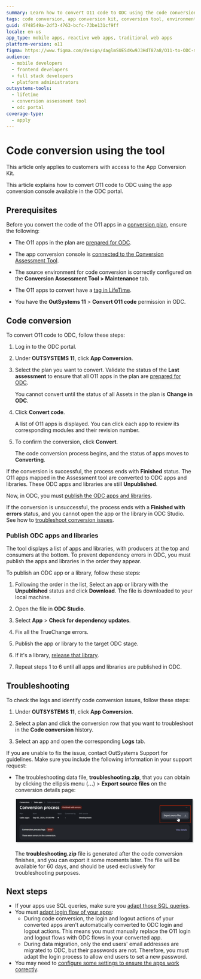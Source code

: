 ```yaml
---
summary: Learn how to convert O11 code to ODC using the code conversion tool.
tags: code conversion, app conversion kit, conversion tool, environment setup, application lifecycle management
guid: 4748549a-2df3-4763-bcfc-73be131cf9ff
locale: en-us
app_type: mobile apps, reactive web apps, traditional web apps
platform-version: o11
figma: https://www.figma.com/design/daglmSUESdKw9J3HdT87a8/O11-to-ODC-migration?node-id=2808-232
audience:
  - mobile developers
  - frontend developers
  - full stack developers
  - platform administrators
outsystems-tools:
  - lifetime
  - conversion assessment tool
  - odc portal
coverage-type:
  - apply
---
```


# Code conversion using the tool

<div class="info" markdown="1">

This article only applies to customers with access to the App Conversion Kit.

</div>

This article explains how to convert O11 code to ODC using the app conversion console available in the ODC portal.

## Prerequisites

Before you convert the code of the O11 apps in a [conversion plan](../plan/plan-define-migration-plans.md), ensure the following:

* The O11 apps in the plan are [prepared for ODC](../prepare/prep-intro.md).

* The app conversion console is [connected to the Conversion Assessment Tool](execute-connect-to-tool.md).

* The source environment for code conversion is correctly configured on the **Conversion Assessment Tool > Maintenance** tab.

* The O11 apps to convert have a [tag in LifeTime](execute-about-migrate-code.md#tagging-your-apps).

* You have the **OutSystems 11** > **Convert O11 code** permission in ODC.

## Code conversion

To convert O11 code to ODC, follow these steps:

1. Log in to the ODC portal.

1. Under **OUTSYSTEMS 11**, click **App Conversion**.

1. Select the plan you want to convert. Validate the status of the **Last assessment** to ensure that all O11 apps in the plan are [prepared for ODC](../prepare/prep-intro.md).

    You cannot convert until the status of all Assets in the plan is **Change in ODC**.

1. Click **Convert code**.

    A list of O11 apps is displayed. You can click each app to review its corresponding modules and their revision number.

1. To confirm the conversion, click **Convert**.

    The code conversion process begins, and the status of apps moves to **Converting**.

If the conversion is successful, the process ends with **Finished** status. The O11 apps mapped in the Assessment tool are converted to ODC apps and libraries. These ODC apps and libraries are still **Unpublished**.

Now, in ODC, you must [publish the ODC apps and libraries](#publish-odc-apps-and-libraries).

If the conversion is unsuccessful, the process ends with a **Finished with errors** status, and you cannot open the app or the library in ODC Studio. See how to [troubleshoot conversion issues](#troubleshooting).

### Publish ODC apps and libraries

The tool displays a list of apps and libraries, with producers at the top and consumers at the bottom. To prevent dependency errors in ODC, you must publish the apps and libraries in the order they appear.

To publish an ODC app or a library, follow these steps:

1. Following the order in the list, Select an app or library with the **Unpublished** status and click **Download**. The file is downloaded to your local machine.

1. Open the file in **ODC Studio**.

1. Select **App** > **Check for dependency updates**.

1. Fix all the TrueChange errors.

1. Publish the app or library to the target ODC stage.

1. If it's a library, [release that library](https://success.outsystems.com/documentation/outsystems_developer_cloud/building_apps/libraries/#release-library).

1. Repeat steps 1 to 6 until all apps and libraries are published in ODC.

## Troubleshooting

To check the logs and identify code conversion issues, follow these steps:

1. Under **OUTSYSTEMS 11**, click **App Conversion**.

1. Select a plan and click the conversion row that you want to troubleshoot in the **Code conversion** history.

1. Select an app and open the corresponding **Logs** tab.

If you are unable to fix the issue, contact OutSystems Support for guidelines. Make sure you include the following information in your support request:

* The troubleshooting data file, **troubleshooting.zip**, that you can obtain by clicking the ellipsis menu (**...**) > **Export source files** on the conversion details page:

    ![Downloading the troubleshooting data from the App Conversion console](images/execute-tool-export-src-files.png "Export source files")

    <div class="info" markdown="1">

    The **troubleshooting.zip** file is generated after the code conversion finishes, and you can export it some moments later. The file will be available for 60 days, and should be used exclusively for troubleshooting purposes.

    </div>

## Next steps

* If your apps use SQL queries, make sure you [adapt those SQL queries](../code-patterns/elem-sql-adapt.md).
* You must [adapt login flow of your apps](../code-patterns/execute-adapt-login-flow.md):
    * During code conversion, the login and logout actions of your converted apps aren't automatically converted to ODC login and logout actions. This means you must manually replace the O11 login and logout flows with ODC flows in your converted app.
    * During data migration, only the end users' email addresses are migrated to ODC, but their passwords are not. Therefore, you must adapt the login process to allow end users to set a new password.
* You may need to [configure some settings to ensure the apps work correctly](execute-configure-migrated-apps.md).
